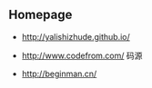 

## Homepage

- http://yalishizhude.github.io/  

- http://www.codefrom.com/   码源

- http://beginman.cn/  